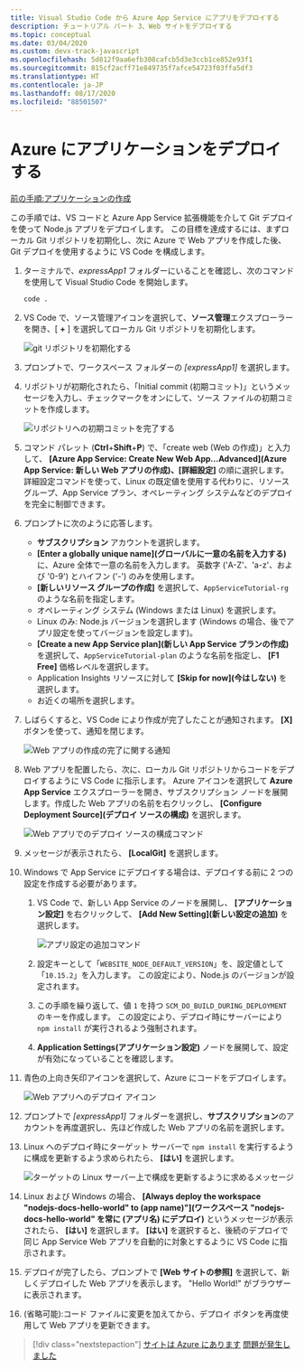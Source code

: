 ```yaml
---
title: Visual Studio Code から Azure App Service にアプリをデプロイする
description: チュートリアル パート 3、Web サイトをデプロイする
ms.topic: conceptual
ms.date: 03/04/2020
ms.custom: devx-track-javascript
ms.openlocfilehash: 5d812f9aa6efb308cafcb5d3e3ccb1ce852e93f1
ms.sourcegitcommit: 815cf2acff71e849735f7afce54723f03ffa5df3
ms.translationtype: HT
ms.contentlocale: ja-JP
ms.lasthandoff: 08/17/2020
ms.locfileid: "88501507"
---
```

# <a name="deploy-the-app-to-azure"></a>Azure にアプリケーションをデプロイする

[前の手順:アプリケーションの作成](tutorial-vscode-azure-app-service-node-02.md)

この手順では、VS コードと Azure App Service 拡張機能を介して Git デプロイを使って Node.js アプリをデプロイします。 この目標を達成するには、まずローカル Git リポジトリを初期化し、次に Azure で Web アプリを作成した後、Git デプロイを使用するように VS Code を構成します。

1. ターミナルで、*expressApp1* フォルダーにいることを確認し、次のコマンドを使用して Visual Studio Code を開始します。

    ```bash
    code .
    ```

1. VS Code で、ソース管理アイコンを選択して、**ソース管理**エクスプローラーを開き、[ **+** ] を選択してローカル Git リポジトリを初期化します。

    ![git リポジトリを初期化する](media/deploy-azure/git-init.png)

1. プロンプトで、ワークスペース フォルダーの *[expressApp1]* を選択します。

1. リポジトリが初期化されたら、「Initial commit (初期コミット)」というメッセージを入力し、チェックマークをオンにして、ソース ファイルの初期コミットを作成します。

    ![リポジトリへの初期コミットを完了する](media/deploy-azure/initial-commit.png)

1. コマンド パレット (**Ctrl**+**Shift**+**P**) で、「create web (Web の作成)」と入力して、 **[Azure App Service: Create New Web App...Advanced]\(Azure App Service: 新しい Web アプリの作成\)、[詳細設定]** の順に選択します。 詳細設定コマンドを使って、Linux の既定値を使用する代わりに、リソース グループ、App Service プラン、オペレーティング システムなどのデプロイを完全に制御できます。

1. プロンプトに次のように応答します。

    - **サブスクリプション** アカウントを選択します。
    - **[Enter a globally unique name]\(グローバルに一意の名前を入力する\)** に、Azure 全体で一意の名前を入力します。 英数字 ('A-Z'、'a-z'、および '0-9') とハイフン ('-') のみを使用します。
    - **[新しいリソース グループの作成]** を選択して、`AppServiceTutorial-rg` のような名前を指定します。
    - オペレーティング システム (Windows または Linux) を選択します。
    - Linux のみ: Node.js バージョンを選択します (Windows の場合、後でアプリ設定を使ってバージョンを設定します)。
    - **[Create a new App Service plan]\(新しい App Service プランの作成\)** を選択して、`AppServiceTutorial-plan` のような名前を指定し、 **[F1 Free]** 価格レベルを選択します。
    - Application Insights リソースに対して **[Skip for now]\(今はしない\)** を選択します。
    - お近くの場所を選択します。

1. しばらくすると、VS Code により作成が完了したことが通知されます。 **[X]** ボタンを使って、通知を閉じます。

    ![Web アプリの作成の完了に関する通知](media/deploy-azure/creation-complete.png)

1. Web アプリを配置したら、次に、ローカル Git リポジトリからコードをデプロイするように VS Code に指示します。 Azure アイコンを選択して **Azure App Service** エクスプローラーを開き、サブスクリプション ノードを展開します。作成した Web アプリの名前を右クリックし、 **[Configure Deployment Source]\(デプロイ ソースの構成\)** を選択します。

    ![Web アプリでのデプロイ ソースの構成コマンド](media/deploy-azure/configure-deployment-source.png)

1. メッセージが表示されたら、 **[LocalGit]** を選択します。

1. Windows で App Service にデプロイする場合は、デプロイする前に 2 つの設定を作成する必要があります。

    1. VS Code で、新しい App Service のノードを展開し、 **[アプリケーション設定]** を右クリックして、 **[Add New Setting]\(新しい設定の追加\)** を選択します。

        ![アプリ設定の追加コマンド](media/deploy-azure/add-setting.png)

    1. 設定キーとして「`WEBSITE_NODE_DEFAULT_VERSION`」を、設定値として「`10.15.2`」を入力します。 この設定により、Node.js のバージョンが設定されます。
    1. この手順を繰り返して、値 `1` を持つ `SCM_DO_BUILD_DURING_DEPLOYMENT` のキーを作成します。 この設定により、デプロイ時にサーバーにより `npm install` が実行されるよう強制されます。
    1. **Application Settings\(アプリケーション設定\)** ノードを展開して、設定が有効になっていることを確認します。

1. 青色の上向き矢印アイコンを選択して、Azure にコードをデプロイします。

    ![Web アプリへのデプロイ アイコン](media/deploy-azure/deploy.png)

1. プロンプトで *[expressApp1]* フォルダーを選択し、**サブスクリプション**のアカウントを再度選択し、先ほど作成した Web アプリの名前を選択します。

1. Linux へのデプロイ時にターゲット サーバーで `npm install` を実行するように構成を更新するよう求められたら、 **[はい]** を選択します。

    ![ターゲットの Linux サーバー上で構成を更新するように求めるメッセージ](media/deploy-azure/server-build.png)

1. Linux および Windows の場合、 **[Always deploy the workspace "nodejs-docs-hello-world" to (app name)"]\(ワークスペース "nodejs-docs-hello-world" を常に (アプリ名) にデプロイ\)** というメッセージが表示されたら、 **[はい]** を選択します。 **[はい]** を選択すると、後続のデプロイで同じ App Service Web アプリを自動的に対象とするように VS Code に指示されます。

1. デプロイが完了したら、プロンプトで **[Web サイトの参照]** を選択して、新しくデプロイした Web アプリを表示します。 "Hello World!" がブラウザーに表示されます。

1. (省略可能):コード ファイルに変更を加えてから、デプロイ ボタンを再度使用して Web アプリを更新できます。

> [!div class="nextstepaction"]
> [サイトは Azure にあります](tutorial-vscode-azure-app-service-node-04.md) [問題が発生しました](https://www.research.net/r/PWZWZ52?tutorial=node-deployment-azureappservice&step=deploy-app)
